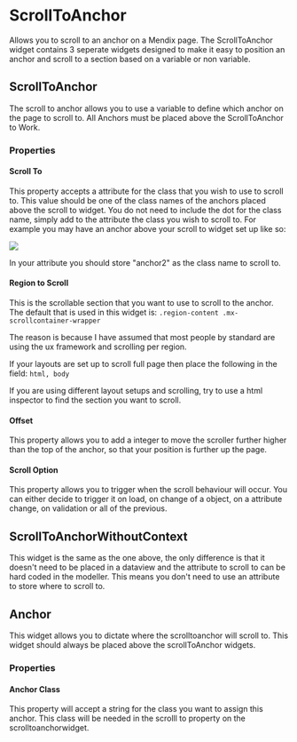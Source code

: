 # ScrollToAnchor
Allows you to scroll to an anchor on a Mendix page. 
The ScrollToAnchor widget contains 3 seperate widgets designed to make it easy to position an anchor and scroll to a section based on a variable or non variable.

## ScrollToAnchor
The scroll to anchor allows you to use a variable to define which anchor on the page to scroll to. All Anchors must be placed above the ScrollToAnchor to Work.

### Properties
#### Scroll To
This property accepts a attribute for the class that you wish to use to scroll to. This value should be one of the class names of the anchors placed above the scroll to widget. You do not need to include the dot for the class name, simply add to the attribute the class you wish to scroll to. For example you may have an anchor above your scroll to widget set up like so:

<img src="img/AnchorPic.PNG"></img>

In your attribute you should store "anchor2" as the class name to scroll to.

#### Region to Scroll
This is the scrollable section that you want to use to scroll to the anchor. The default that is used in this widget is:
`.region-content .mx-scrollcontainer-wrapper`

The reason is because I have assumed that most people by standard are using the ux framework and scrolling per region.

If your layouts are set up to scroll full page then place the following in the field:
`html, body`

If you are using different layout setups and scrolling, try to use a html inspector to find the section you want to scroll.

#### Offset
This property allows you to add a integer to move the scroller further higher than the top of the anchor, so that your position is further up the page.

#### Scroll Option
This property allows you to trigger when the scroll behaviour will occur. You can either decide to trigger it on load, on change of a object, on a attribute change, on validation or all of the previous. 


## ScrollToAnchorWithoutContext
This widget is the same as the one above, the only difference is that it doesn't need to be placed in a dataview and the attribute to scroll to can be hard coded in the modeller. This means you don't need to use an attribute to store where to scroll to.


## Anchor
This widget allows you to dictate where the scrolltoanchor will scroll to. This widget should always be placed above the scrollToAnchor widgets.
### Properties
#### Anchor Class
This property will accept a string for the class you want to assign this anchor. This class will be needed in the scrolll to property on the scrolltoanchorwidget.

